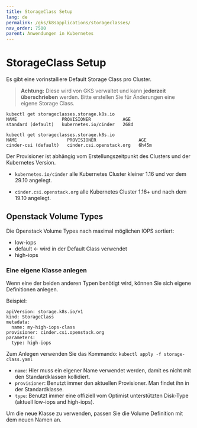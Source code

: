 ```yaml
---
title: StorageClass Setup
lang: de
permalink: /gks/k8sapplications/storageclasses/
nav_order: 7500
parent: Anwendungen in Kubernetes
---
```

<!-- LTeX:  language=de-DE -->
# StorageClass Setup

Es gibt eine vorinstalliere Default Storage Class pro Cluster.
> **Achtung:**
> Diese wird von GKS verwaltet und kann **jederzeit überschrieben** werden. Bitte erstellen Sie für Änderungen eine eigene Storage Class.

```
kubectl get storageclasses.storage.k8s.io
NAME                 PROVISIONER            AGE
standard (default)   kubernetes.io/cinder   268d
```

```
kubectl get storageclasses.storage.k8s.io
NAME                   PROVISIONER                AGE
cinder-csi (default)   cinder.csi.openstack.org   6h45m
```

Der Provisioner ist abhängig vom Erstellungszeitpunkt des Clusters und der Kubernetes Version.

* `kubernetes.io/cinder`
    alle Kubernetes Cluster kleiner 1.16 und vor dem 29.10 angelegt.

* `cinder.csi.openstack.org`
    alle Kubernetes Cluster 1.16+ und nach dem 19.10 angelegt.

## Openstack Volume Types

Die Openstack Volume Types nach maximal möglichen IOPS sortiert:

* low-iops
* default <- wird in der Default Class verwendet
* high-iops

### Eine eigene Klasse anlegen

Wenn eine der beiden anderen Typen benötigt wird, können Sie sich eigene Definitionen anlegen.

Beispiel:

```
apiVersion: storage.k8s.io/v1
kind: StorageClass
metadata:
  name: my-high-iops-class
provisioner: cinder.csi.openstack.org
parameters:
  type: high-iops
```

Zum Anlegen verwenden Sie das Kommando: `kubectl apply -f storage-class.yaml`

* `name`: Hier muss ein eigener Name verwendet werden, damit es nicht mit den Standardklassen kollidiert.
* `provisioner`: Benutzt immer den aktuellen Provisioner. Man findet ihn in der Standardklasse.
* `type`: Benutzt immer eine offiziell vom Optimist unterstützten Disk-Type (aktuell low-iops and high-iops).

Um die neue Klasse zu verwenden, passen Sie die Volume Definition mit dem neuen Namen an.
